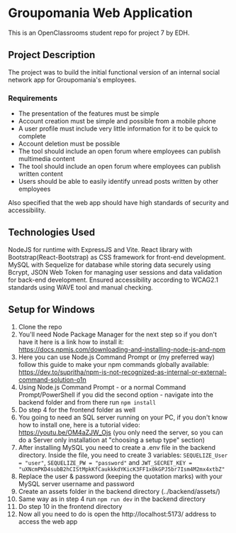 # Groupomania Web Application

This is an OpenClassrooms student repo for project 7 by EDH.

## Project Description

The project was to build the initial functional version of an internal social network app for Groupomania's employees.

### Requirements

- The presentation of the features must be simple
- Account creation must be simple and possible from a mobile phone
- A user profile must include very little information for it to be quick to complete
- Account deletion must be possible
- The tool should include an open forum where employees can publish multimedia content
- The tool should include an open forum where employees can publish written content
- Users should be able to easily identify unread posts written by other employees

Also specified that the web app should have high standards of security and accessibility.

## Technologies Used

NodeJS for runtime with ExpressJS and Vite. React library with Bootstrap(React-Bootstrap) as CSS framework for front-end development.
MySQL with Sequelize for database while storing data securely using Bcrypt, JSON Web Token for managing user sessions and data validation for back-end development.
Ensured accessibility according to WCAG2.1 standards using WAVE tool and manual checking.

## Setup for Windows

1. Clone the repo
2. You'll need Node Package Manager for the next step so if you don't have it here is a link how to install it: https://docs.npmjs.com/downloading-and-installing-node-js-and-npm
3. Here you can use Node.js Command Prompt or (my preferred way) follow this guide to make your npm commands globally available: https://dev.to/supritha/npm-is-not-recognized-as-internal-or-external-command-solution-o1n
4. Using Node.js Command Prompt - or a normal Command Prompt/PowerShell if you did the second option -  navigate into the backend folder and from there run `npm install`
5. Do step 4 for the frontend folder as well
6. You going to need an SQL server running on your PC, if you don't know how to install one, here is a tutorial video: https://youtu.be/OM4aZJW_Ojs (you only need the server, so you can do a Server only installation at "choosing a setup type" section)
8. After installing MySQL you need to create a .env file in the backend directory. Inside the file, you need to create 3 variables: `SEQUELIZE_User = "user"`, `SEQUELIZE_PW = "password"` and `JWT_SECRET_KEY = "uXNcmPKD4subB2hCIStMpkKfCaukkkdYKicK3FF1x0kGPJ5br7Ism4M2mx4xtbZ"`
9. Replace the user & password (keeping the quotation marks) with your MySQL server username and password
10. Create an assets folder in the backend directory (../backend/assets/)
11. Same way as in step 4 run `npm run dev` in the backend directory
12. Do step 10 in the frontend directory
13. Now all you need to do is open the http://localhost:5173/ address to access the web app
